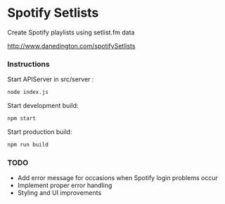 # Spotify Setlists
Create Spotify playlists using setlist.fm data

http://www.danedington.com/spotifySetlists

### Instructions

Start APIServer in src/server :
```sh
node index.js
```

Start development build:
```sh
npm start
```

Start production build:
```sh
npm run build
```

### TODO

- Add error message for occasions when Spotify login problems occur
- Implement proper error handling
- Styling and UI improvements